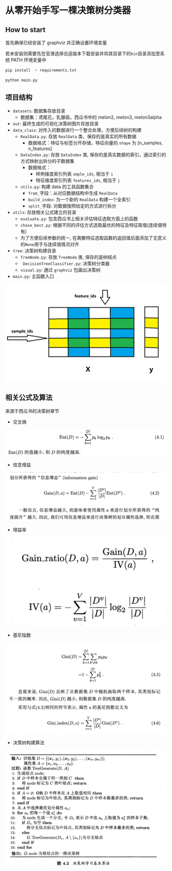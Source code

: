 # 从零开始手写一棵决策树分类器

## How to start

首先确保已经安装了 graphviz 并正确设置环境变量

若未安装则需要先在官港选择合适版本下载安装并将其目录下的`bin`目录添加至系统 PATH 环境变量中

```bash
pip install -r requirements.txt
```

```bash
python main.py
```

## 项目结构

- `datasets`: 数据集存放目录
    - 数据集：鸢尾花，乳腺癌，西瓜书中的 melon2, melon3, melon3alpha
- `out`: 最终生成的可视化决策树图片存放目录
- `data_class`: 对传入的数据进行一个整合处理，方便后续树的构建
  - `RealData.py`: 存放 `RealData` 类，保存的是真实的所有数据
    - 数据格式：特征与标签分开存储，特征向量的 `shape` 为 [n_samples, n_features]
  - `DataIndex.py`: 存放 `DataIndex` 类, 保存的是真实数据的索引，通过索引的方式映射出拆分的子数据集
    - 数据格式：
      - 样例维度索引列表 `smple_ids`, 相当于 `i`
      - 特征维度索引列表 `features_ids`, 相当于 `j`
  - `utils.py`: 构建 data 的工具函数集合
    - `from_`字段：从对应数据结构中生成 `RealData`
    - `build_index`: 为一个新的 `RealData` 构建一个全索引
    - `split_`字段: 对数据按照给定的方式进行拆分
- `utils`: 存放相关公式建立的目录
  - `evaluate.py`: 包含西瓜书上相关评估特征选取方面上的函数
  - `chose_best.py`: 根据不同的评估方式选取最优的特征及特征取值(连续值特有)
  - 为了方便后续参数的统一, 在离散特征选取函数的返回值后面添加了无意义的`None`用于与连续值情况对齐
- `tree`: 决策树构建目录
  - `TreeNode.py`: 存放 `TreeNode` 类, 保存的是树结点
  - ` DecisionTreeClassifier.py`: 决策树分类器
  - `visual.py`: 通过 `graphviz` 包画出决策树
- `main.py`: 主函数入口

![data_format](./img/data_format.png)

## 相关公式及算法
来源于西瓜书的决策树章节

- 交叉熵

![entropy](./img/entropy.png)

- 信息增益

![infoGain](./img/infoGain.png)

- 增益率

![gain_ratio](./img/gain_ratio.png)

- 基尼指数

![gini_index](./img/gini_index.png)

- 决策树构建算法

![algorithm](./img/algorithm.png)
